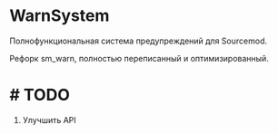 # WarnSystem
Полнофункциональная система предупреждений для Sourcemod.

Рефорк sm_warn, полностью переписанный и оптимизированный.

# # TODO
1. Улучшить API
